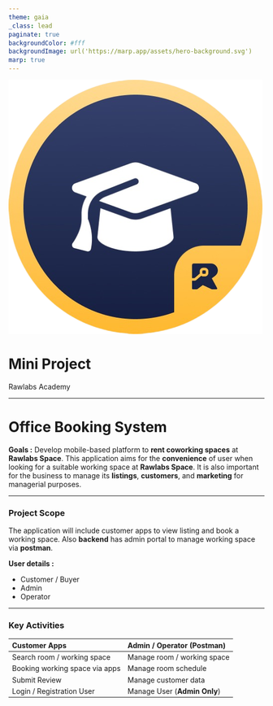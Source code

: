 ```yaml
---
theme: gaia
_class: lead
paginate: true
backgroundColor: #fff
backgroundImage: url('https://marp.app/assets/hero-background.svg')
marp: true
---
```


![bg left:40% 60%](./images/rawlabs-academy-logo.png)

# **Mini Project**
Rawlabs Academy

---
# Office **Booking** System

**Goals :** Develop mobile-based platform to **rent coworking spaces** at **Rawlabs Space**. This application aims for the **convenience** of user when looking for a suitable working space at **Rawlabs Space**. It is also important for the business to manage its **listings**, **customers**, and
**marketing** for managerial purposes.

---
### Project **Scope**

The application will include customer apps to view listing and book a working space. Also **backend** has admin portal to manage working space via **postman**.

**User details :**
- Customer / Buyer
- Admin
- Operator

---
### Key **Activities**

| Customer Apps | Admin / Operator (Postman) |
|:--------------|:----------------|
| Search room / working space | Manage room / working space |
| Booking working space via apps | Manage room schedule |
| Submit Review | Manage customer data |
| Login / Registration User | Manage User (**Admin Only**) |